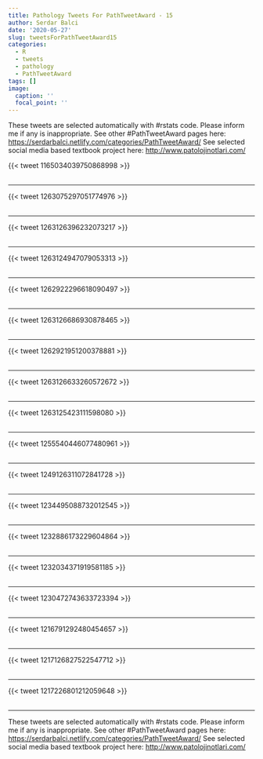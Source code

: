 ```yaml
---
title: Pathology Tweets For PathTweetAward - 15
author: Serdar Balci
date: '2020-05-27'
slug: tweetsForPathTweetAward15
categories:
  - R
  - tweets
  - pathology
  - PathTweetAward
tags: []
image:
  caption: ''
  focal_point: ''
---
```



These tweets are selected automatically with #rstats code. Please inform me if any is inappropriate.
See other #PathTweetAward pages here: https://serdarbalci.netlify.com/categories/PathTweetAward/ 
See selected social media based textbook project here: http://www.patolojinotlari.com/

{{< tweet 1165034039750868998 >}}
<br>
<br>
<hr>
{{< tweet 1263075297051774976 >}}
<br>
<br>
<hr>
{{< tweet 1263126396232073217 >}}
<br>
<br>
<hr>
{{< tweet 1263124947079053313 >}}
<br>
<br>
<hr>
{{< tweet 1262922296618090497 >}}
<br>
<br>
<hr>
{{< tweet 1263126686930878465 >}}
<br>
<br>
<hr>
{{< tweet 1262921951200378881 >}}
<br>
<br>
<hr>
{{< tweet 1263126633260572672 >}}
<br>
<br>
<hr>
{{< tweet 1263125423111598080 >}}
<br>
<br>
<hr>
{{< tweet 1255540446077480961 >}}
<br>
<br>
<hr>
{{< tweet 1249126311072841728 >}}
<br>
<br>
<hr>
{{< tweet 1234495088732012545 >}}
<br>
<br>
<hr>
{{< tweet 1232886173229604864 >}}
<br>
<br>
<hr>
{{< tweet 1232034371919581185 >}}
<br>
<br>
<hr>
{{< tweet 1230472743633723394 >}}
<br>
<br>
<hr>
{{< tweet 1216791292480454657 >}}
<br>
<br>
<hr>
{{< tweet 1217126827522547712 >}}
<br>
<br>
<hr>
{{< tweet 1217226801212059648 >}}
<br>
<br>
<hr>


These tweets are selected automatically with #rstats code. Please inform me if any is inappropriate.
See other #PathTweetAward pages here: https://serdarbalci.netlify.com/categories/PathTweetAward/ 
See selected social media based textbook project here: http://www.patolojinotlari.com/
